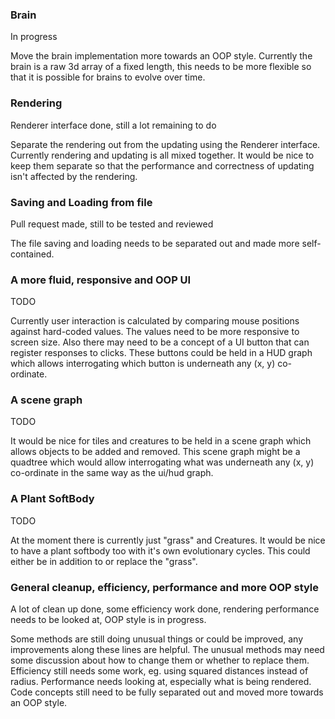 ### Brain
In progress

Move the brain implementation more towards an OOP style. Currently the brain is a raw 3d array of a fixed length, this needs to be more flexible so that it is possible for brains to evolve over time.

### Rendering
Renderer interface done, still a lot remaining to do

Separate the rendering out from the updating using the Renderer interface. Currently rendering and updating is all mixed together. It would be nice to keep them separate so that the performance and correctness of updating isn't affected by the rendering.

### Saving and Loading from file
Pull request made, still to be tested and reviewed

The file saving and loading needs to be separated out and made more self-contained.

### A more fluid, responsive and OOP UI
TODO

Currently user interaction is calculated by comparing mouse positions against hard-coded values. The values need to be more responsive to screen size. Also there may need to be a concept of a UI button that can register responses to clicks. These buttons could be held in a HUD graph which allows interrogating which button is underneath any (x, y) co-ordinate.

### A scene graph
TODO

It would be nice for tiles and creatures to be held in a scene graph which allows objects to be added and removed. This scene graph might be a quadtree which would allow interrogating what was underneath any (x, y) co-ordinate in the same way as the ui/hud graph.

### A Plant SoftBody
TODO

At the moment there is currently just "grass" and Creatures. It would be nice to have a plant softbody too with it's own evolutionary cycles. This could either be in addition to or replace the "grass".

### General cleanup, efficiency, performance and more OOP style
A lot of clean up done, some efficiency work done, rendering performance needs to be looked at, OOP style is in progress.

Some methods are still doing unusual things or could be improved, any improvements along these lines are helpful. The unusual methods may need some discussion about how to change them or whether to replace them.
Efficiency still needs some work, eg. using squared distances instead of radius.
Performance needs looking at, especially what is being rendered.
Code concepts still need to be fully separated out and moved more towards an OOP style.
